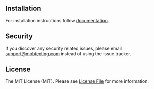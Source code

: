 ## Installation

 For installation instructions follow [documentation](https://portal.mobtexting.com/docs/opencart).

## Security

If you discover any security related issues, please email support@mobtexting.com instead of using the issue tracker.

## License

The MIT License (MIT). Please see [License File](LICENSE.md) for 
more information.